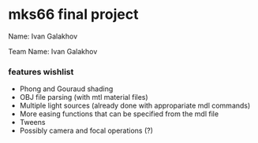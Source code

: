 # mks66 final project

Name: Ivan Galakhov

Team Name: Ivan Galakhov

### features wishlist
* Phong and Gouraud shading
* OBJ file parsing (with mtl material files)
* Multiple light sources (already done with appropariate mdl commands)
* More easing functions that can be specified from the mdl file
* Tweens
* Possibly camera and focal operations (?)